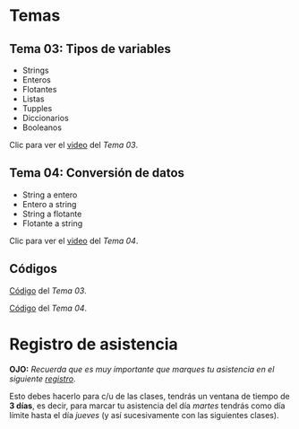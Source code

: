 # Temas 
## __Tema 03:__ Tipos de variables
* Strings
* Enteros
* Flotantes
* Listas
* Tupples
* Diccionarios
* Booleanos

Clic para ver el [video]() del _Tema 03_.


## __Tema 04:__ Conversión de datos
* String a entero
* Entero a string
* String a flotante
* Flotante a string


Clic para ver el [video](https://drive.google.com/file/d/1kKnC9tydO_qvDsbcXhAnNmg_yYFEmR8z/view?usp=sharing) del _Tema 04_.

## Códigos
[Código]() del _Tema 03_.

[Código](https://github.com/AFIF-UG/Introduccion_a_Python-Curso_Online/blob/main/Clase_02/Codigo_tema_4.ipynb) del _Tema 04_.


# Registro de asistencia
__OJO:__ _Recuerda que es muy importante que marques tu asistencia en el siguiente [registro](https://docs.google.com/forms/d/e/1FAIpQLScWmhr2hpVj3UDce_RB7xejQCV0eUFjzAqf8-0YfRr1hObSAg/viewform?usp=sf_link)_.

Esto debes hacerlo para c/u de las clases, tendrás un ventana de tiempo de __3 días__, es decir, para marcar tu asistencia del día _martes_ tendrás como día límite hasta el día _jueves_ (y así sucesivamente con las siguientes clases).
